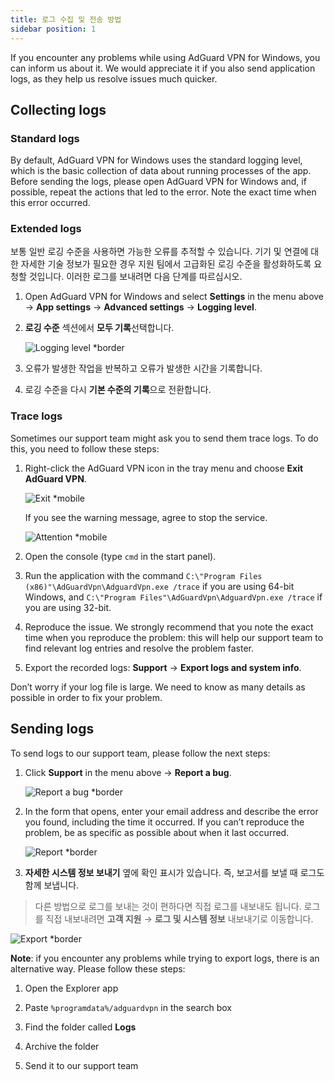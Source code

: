 ```yaml
---
title: 로그 수집 및 전송 방법
sidebar position: 1
---
```


If you encounter any problems while using AdGuard VPN for Windows, you can inform us about it. We would appreciate it if you also send application logs, as they help us resolve issues much quicker.

## Collecting logs

### Standard logs

By default, AdGuard VPN for Windows uses the standard logging level, which is the basic collection of data about running processes of the app. Before sending the logs, please open AdGuard VPN for Windows and, if possible, repeat the actions that led to the error. Note the exact time when this error occurred.

### Extended logs

보통 일반 로깅 수준을 사용하면 가능한 오류를 추적할 수 있습니다. 기기 및 연결에 대한 자세한 기술 정보가 필요한 경우 지원 팀에서 고급화된 로깅 수준을 활성화하도록 요청할 것입니다. 이러한 로그를 보내려면 다음 단계를 따르십시오.

1. Open AdGuard VPN for Windows and select **Settings** in the menu above → **App settings** → **Advanced settings** → **Logging level**.

1. **로깅 수준** 섹션에서 **모두 기록**선택합니다.

    ![Logging level *border](https://cdn.adtidy.org/content/kb/vpn/windows/logs/logging.jpeg)

1. 오류가 발생한 작업을 반복하고 오류가 발생한 시간을 기록합니다.

1. 로깅 수준을 다시 **기본 수준의 기록**으로 전환합니다.

### Trace logs

Sometimes our support team might ask you to send them trace logs. To do this, you need to follow these steps:

1. Right-click the AdGuard VPN icon in the tray menu and choose **Exit AdGuard VPN**.

    ![Exit *mobile](https://cdn.adtidy.org/content/kb/vpn/windows/logs/exit.png)

    If you see the warning message, agree to stop the service.

    ![Attention *mobile](https://cdn.adtidy.org/content/kb/vpn/windows/logs/attention.png)

1. Open the console (type `cmd` in the start panel).

1. Run the application with the command `C:\"Program Files (x86)"\AdGuardVpn\AdguardVpn.exe /trace` if you are using 64-bit Windows, and `C:\"Program Files"\AdGuardVpn\AdguardVpn.exe /trace` if you are using 32-bit.

1. Reproduce the issue. We strongly recommend that you note the exact time when you reproduce the problem: this will help our support team to find relevant log entries and resolve the problem faster.

1. Export the recorded logs: **Support** → **Export logs and system info**.

Don’t worry if your log file is large. We need to know as many details as possible in order to fix your problem.

## Sending logs

To send logs to our support team, please follow the next steps:

1. Click **Support** in the menu above → **Report a bug**.

    ![Report a bug *border](https://cdn.adtidy.org/content/kb/vpn/windows/logs/support_report.jpeg)

1. In the form that opens, enter your email address and describe the error you found, including the time it occurred. If you can’t reproduce the problem, be as specific as possible about when it last occurred.

    ![Report *border](https://cdn.adtidy.org/content/kb/vpn/windows/logs/report_bug.png)

1. **자세한 시스템 정보 보내기** 옆에 확인 표시가 있습니다. 즉, 보고서를 보낼 때 로그도 함께 보냅니다.

> 다른 방법으로 로그를 보내는 것이 편하다면 직접 로그를 내보내도 됩니다. 로그를 직접 내보내려면 **고객 지원** → **로그 및 시스템 정보** 내보내기로 이동합니다.

![Export *border](https://cdn.adtidy.org/content/kb/vpn/windows/logs/export.jpeg)

**Note**: if you encounter any problems while trying to export logs, there is an alternative way. Please follow these steps:

1. Open the Explorer app

1. Paste `%programdata%/adguardvpn` in the search box

1. Find the folder called **Logs**

1. Archive the folder

1. Send it to our support team
